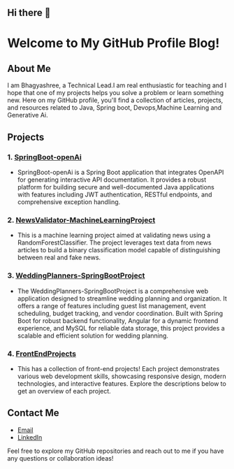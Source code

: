 ## Hi there 👋

<!--
**BhagyashreeMP/BhagyashreeMP** is a ✨ _special_ ✨ repository because its `README.md` (this file) appears on your GitHub profile.

Here are some ideas to get you started:

- 🔭 I’m currently working on ...
- 🌱 I’m currently learning ...
- 👯 I’m looking to collaborate on ...
- 🤔 I’m looking for help with ...
- 💬 Ask me about ...
- 📫 How to reach me: ...
- 😄 Pronouns: ...
- ⚡ Fun fact: ...
-->
# Welcome to My GitHub Profile Blog!

## About Me
I am Bhagyashree, a Technical Lead.I am real enthusiastic for teaching and I hope that one of my projects helps you solve a problem or learn something new. Here on my GitHub profile, you'll find a collection of articles, projects, and resources related to Java, Spring boot, Devops,Machine Learning and Generative Ai.



## Projects
### 1. [SpringBoot-openAi](https://github.com/BhagyashreeMP/SpringBoot-openAi)
- SpringBoot-openAi is a Spring Boot application that integrates OpenAPI for generating interactive API documentation. It provides a robust platform for building secure and well-documented Java applications with features including JWT authentication, RESTful endpoints, and comprehensive exception handling.

### 2. [NewsValidator-MachineLearningProject](https://github.com/BhagyashreeMP/NewsValidator-MachineLearningProject)
- This is a machine learning project aimed at validating news using a RandomForestClassifier. The project leverages text data from news articles to build a binary classification model capable of distinguishing between real and fake news.

### 3. [WeddingPlanners-SpringBootProject](https://github.com/BhagyashreeMP/WeddingPlanners-SpringBootProject)
- The WeddingPlanners-SpringBootProject is a comprehensive web application designed to streamline wedding planning and organization. It offers a range of features including guest list management, event scheduling, budget tracking, and vendor coordination. Built with Spring Boot for robust backend functionality, Angular for a dynamic frontend experience, and MySQL for reliable data storage, this project provides a scalable and efficient solution for wedding planning.

### 4. [FrontEndProjects](https://github.com/BhagyashreeMP/FrontEndProjects)
- This has a collection of front-end projects! Each project demonstrates various web development skills, showcasing responsive design, modern technologies, and interactive features. Explore the descriptions below to get an overview of each project.

## Contact Me
- [Email](mailto:bhagyashreeakshay019@gmail.com)
- [LinkedIn](https://www.linkedin.com/in/bhagyashree-mahadev-pattar-365183158?utm_source=share&utm_campaign=share_via&utm_content=profile&utm_medium=android_app)

Feel free to explore my GitHub repositories and reach out to me if you have any questions or collaboration ideas!

